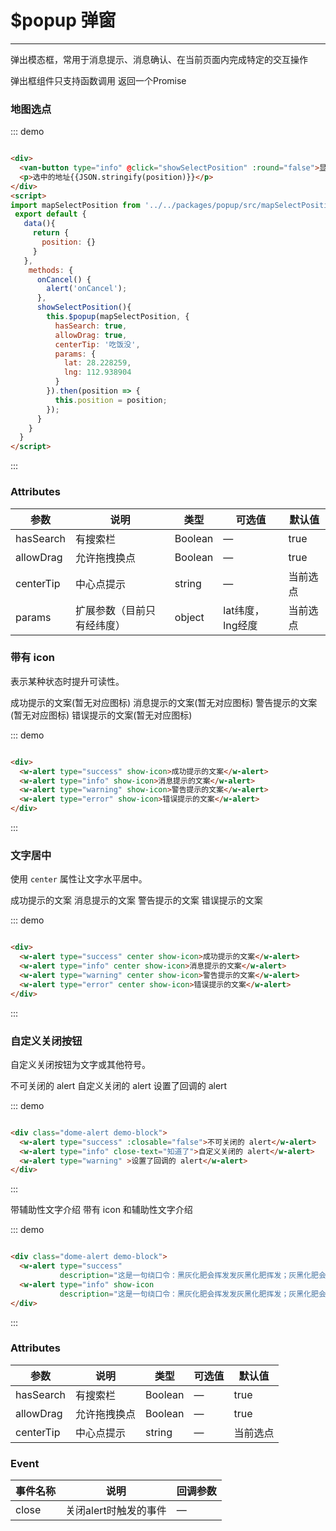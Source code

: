 <style>
.x-alert:not(:first-child){
  margin-top: 10px;
}
</style>

<script>
import mapSelectPosition from '../../packages/popup/src/mapSelectPosition'
 export default {
   data(){
     return {
       position: {}
     }
   },
    methods: {
      onCancel() {
        alert('onCancel');
      },
      showSelectPosition(){
        this.$popup(mapSelectPosition, {
          hasSearch: true,
          allowDrag: true,
          centerTip: '吃饭没',
          params: {
            lat: 28.228259,
            lng: 112.938904
          }
        }).then(position => {
          this.position = position;
        });
      }
    }
  }
</script>

# $popup 弹窗
----
弹出模态框，常用于消息提示、消息确认、在当前页面内完成特定的交互操作

弹出框组件只支持函数调用 返回一个Promise

### 地图选点

::: demo
```html

<div>
  <van-button type="info" @click="showSelectPosition" :round="false">显示弹窗</van-button>
  <p>选中的地址{{JSON.stringify(position)}}</p>
</div>
<script>
import mapSelectPosition from '../../packages/popup/src/mapSelectPosition'
 export default {
   data(){
     return {
       position: {}
     }
   },
    methods: {
      onCancel() {
        alert('onCancel');
      },
      showSelectPosition(){
        this.$popup(mapSelectPosition, {
          hasSearch: true,
          allowDrag: true,
          centerTip: '吃饭没',
          params: {
            lat: 28.228259,
            lng: 112.938904
          }
        }).then(position => {
          this.position = position;
        });
      }
    }
  }
</script>

```
:::

### Attributes
| 参数      | 说明                                 | 类型      | 可选值       | 默认值   |
|---------- |------------------------------------ |---------- |------------- |-------- |
|hasSearch      |	有搜索栏 |	Boolean   |	—           | true |
|allowDrag	      | 允许拖拽换点        |	Boolean    |	— |	true |
|centerTip |	中心点提示                |	string    |	—             |	当前选点      |
|params |	扩展参数（目前只有经纬度）                |	object    |	lat纬度，lng经度             |	当前选点      |

### 带有 icon
表示某种状态时提升可读性。
<div class="dome-alert demo-block">
  <w-alert type="success" show-icon>成功提示的文案(暂无对应图标)</w-alert>
  <w-alert type="info" show-icon>消息提示的文案(暂无对应图标)</w-alert>
  <w-alert type="warning" show-icon>警告提示的文案(暂无对应图标)</w-alert>
  <w-alert type="error" show-icon>错误提示的文案(暂无对应图标)</w-alert>
</div>

::: demo
```html

<div>
  <w-alert type="success" show-icon>成功提示的文案</w-alert>
  <w-alert type="info" show-icon>消息提示的文案</w-alert>
  <w-alert type="warning" show-icon>警告提示的文案</w-alert>
  <w-alert type="error" show-icon>错误提示的文案</w-alert>
</div>

```
:::

### 文字居中
使用 ```center``` 属性让文字水平居中。
<div class="dome-alert demo-block">
  <w-alert type="success" center show-icon>成功提示的文案</w-alert>
  <w-alert type="info" center show-icon>消息提示的文案</w-alert>
  <w-alert type="warning" center show-icon>警告提示的文案</w-alert>
  <w-alert type="error" center show-icon>错误提示的文案</w-alert>
</div>

::: demo
```html

<div>
  <w-alert type="success" center show-icon>成功提示的文案</w-alert>
  <w-alert type="info" center show-icon>消息提示的文案</w-alert>
  <w-alert type="warning" center show-icon>警告提示的文案</w-alert>
  <w-alert type="error" center show-icon>错误提示的文案</w-alert>
</div>

```
:::

### 自定义关闭按钮
自定义关闭按钮为文字或其他符号。
<div class="dome-alert demo-block">
  <w-alert type="success" :closable="false">不可关闭的 alert</w-alert>
  <w-alert type="info" close-text="知道了">自定义关闭的 alert</w-alert>
  <w-alert type="warning" >设置了回调的 alert</w-alert>
</div>

::: demo
```html

<div class="dome-alert demo-block">
  <w-alert type="success" :closable="false">不可关闭的 alert</w-alert>
  <w-alert type="info" close-text="知道了">自定义关闭的 alert</w-alert>
  <w-alert type="warning" >设置了回调的 alert</w-alert>
</div>

```
:::

<div class="dome-alert demo-block">
  <w-alert type="success" 
           description="这是一句绕口令：黑灰化肥会挥发发灰黑化肥挥发；灰黑化肥会挥发发黑灰化肥发挥。 黑灰化肥会挥发发灰黑化肥黑灰……">带辅助性文字介绍</w-alert>
  <w-alert type="info" show-icon
           description="这是一句绕口令：黑灰化肥会挥发发灰黑化肥挥发；灰黑化肥会挥发发黑灰化肥发挥。 黑灰化肥会挥发发灰黑化肥黑灰……">带有 icon 和辅助性文字介绍</w-alert>
</div>

::: demo
```html

<div class="dome-alert demo-block">
  <w-alert type="success" 
           description="这是一句绕口令：黑灰化肥会挥发发灰黑化肥挥发；灰黑化肥会挥发发黑灰化肥发挥。 黑灰化肥会挥发发灰黑化肥黑灰……">带辅助性文字介绍</w-alert>
  <w-alert type="info" show-icon
           description="这是一句绕口令：黑灰化肥会挥发发灰黑化肥挥发；灰黑化肥会挥发发黑灰化肥发挥。 黑灰化肥会挥发发灰黑化肥黑灰……">带有 icon 和辅助性文字介绍</w-alert>
</div>

```
:::

### Attributes
| 参数      | 说明                                 | 类型      | 可选值       | 默认值   |
|---------- |------------------------------------ |---------- |------------- |-------- |
|hasSearch      |	有搜索栏 |	Boolean   |	—           | true |
|allowDrag	      | 允许拖拽换点        |	Boolean    |	— |	true |
|centerTip |	中心点提示                |	string    |	—             |	当前选点      |


### Event
| 事件名称      | 说明       | 回调参数   |
|------------- |----------- |---------  |
|close         |关闭alert时触发的事件| —  |
